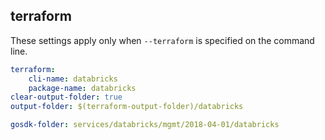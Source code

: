 
## terraform

These settings apply only when `--terraform` is specified on the command line.

``` yaml $(terraform)
terraform:
    cli-name: databricks
    package-name: databricks
clear-output-folder: true
output-folder: $(terraform-output-folder)/databricks
```

``` yaml $(tag)=='package-2018-04-01' && $(terraform)
gosdk-folder: services/databricks/mgmt/2018-04-01/databricks
```

